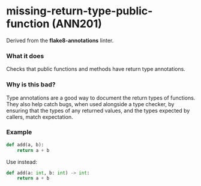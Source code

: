 # missing-return-type-public-function (ANN201)

Derived from the **flake8-annotations** linter.

### What it does
Checks that public functions and methods have return type annotations.

### Why is this bad?
Type annotations are a good way to document the return types of functions. They also
help catch bugs, when used alongside a type checker, by ensuring that the types of
any returned values, and the types expected by callers, match expectation.

### Example
```python
def add(a, b):
    return a + b
```

Use instead:
```python
def add(a: int, b: int) -> int:
    return a + b
```